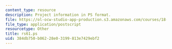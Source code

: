 ```yaml
---
content_type: resource
description: Project information in PS format.
file: https://ol-ocw-studio-app-production.s3.amazonaws.com/courses/18-06ci-linear-algebra-communications-intensive-spring-2004/384db750b06228e03199813e7429ebf2_rs61.ps
file_type: application/postscript
resourcetype: Other
title: rs61.ps
uid: 384db750-b062-28e0-3199-813e7429ebf2
---
```

